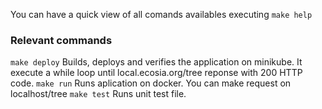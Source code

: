 You can have a quick view of all comands availables executing `make help`

### Relevant commands

`make deploy` Builds, deploys and verifies the application on minikube. It execute a while loop until local.ecosia.org/tree reponse with 200 HTTP code.
`make run` Runs aplication on docker. You can make request on localhost/tree
`make test` Runs unit test file.

